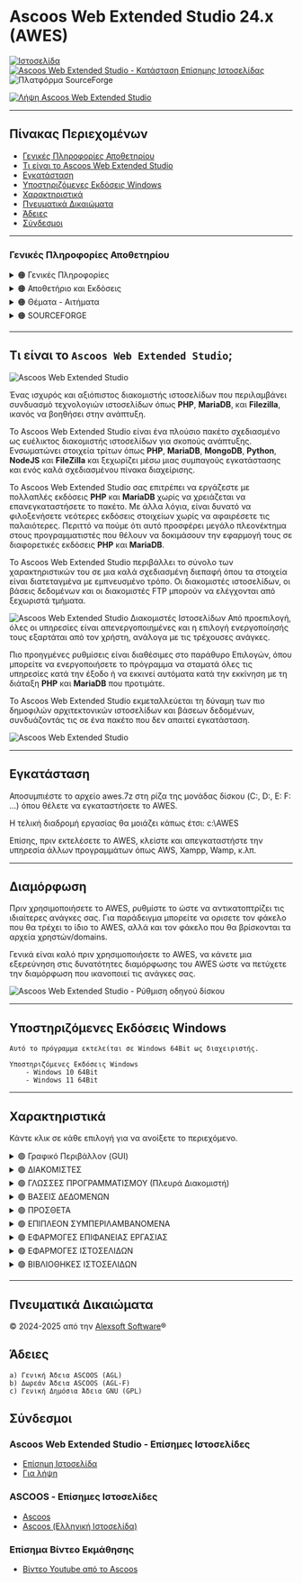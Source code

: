 # Ascoos Web Extended Studio 24.x (AWES)

[![Ιστοσελίδα](https://img.shields.io/website?url=https://www.ascoos.com&style=for-the-badge&label=Επίσημη%20Ιστοσελίδα%20Ascoos)](https://www.ascoos.com) 
[![Ascoos Web Extended Studio - Κατάσταση Επίσημης Ιστοσελίδας](https://img.shields.io/website?url=https://awes.ascoos.com&style=for-the-badge&label=Ascoos%20Web%20Extended%20Studio)](https://awes.ascoos.com) 
![Πλατφόρμα SourceForge](https://img.shields.io/sourceforge/platform/ascoos-web-extended-studio?labelColor=034f84&color=blue&style=for-the-badge)


[![Λήψη Ascoos Web Extended Studio](https://a.fsdn.com/con/app/sf-download-button)](https://sourceforge.net/projects/ascoos-web-extended-studio/files/latest/download)

---

## Πίνακας Περιεχομένων
- [Γενικές Πληροφορίες Αποθετηρίου](#γενικές-πληροφορίες-αποθετηρίου)
- [Τι είναι το Ascoos Web Extended Studio](#τι-είναι-το-ascoos-web-extended-studio)
- [Εγκατάσταση](#εγκατάσταση)
- [Υποστηριζόμενες Εκδόσεις Windows](#υποστηριζόμενες-εκδόσεις-windows)
- [Χαρακτηριστικά](#χαρακτηριστικά)
- [Πνευματικά Δικαιώματα](#πνευματικά-δικαιώματα)
- [Άδειες](#άδειες)
- [Σύνδεσμοι](#σύνδεσμοι)

---

### Γενικές Πληροφορίες Αποθετηρίου

<details>
<summary>
  🟠 Γενικές Πληροφορίες
</summary>
<br>

![Ascoos Web Extended Studio - Forks](https://img.shields.io/github/forks/ascoos/awes)
![Ascoos Web Extended Studio - Stars](https://img.shields.io/github/stars/ascoos/awes)
![Ascoos Web Extended Studio - Watchers](https://img.shields.io/github/watchers/ascoos/awes)
</details>

<details>
<summary>
  🟠 Αποθετήριο και Εκδόσεις
</summary>
<br>

[![Ascoos Web Extended Studio - Έκδοση](https://img.shields.io/github/v/release/ascoos/awes)](https://github.com/ascoos/awes/releases)
![Ascoos Web Extended Studio - Ημερομηνία Έκδοσης](https://img.shields.io/github/release-date/ascoos/awes?color=%230E80C0)
![Ascoos Web Extended Studio - Λήψεις (όλα τα στοιχεία, όλες οι εκδόσεις)](https://img.shields.io/github/downloads/ascoos/awes/total?color=%230E80C0) 
[![Ascoos Web Extended Studio - Ετικέτα τελευταίας έκδοσης](https://img.shields.io/github/tag/ascoos/awes.svg)](https://github.com/ascoos/awes/tags)

![Ascoos Web Extended Studio - Μέγεθος αποθετηρίου](https://img.shields.io/github/repo-size/ascoos/awes)
[![Ascoos Web Extended Studio - Συνολικές γραμμές](https://tokei.rs/b1/github/ascoos/awes?category=lines)](https://github.com/ascoos/awes)
[![Ascoos Web Extended Studio - Γραμμές πηγαίου κώδικα](https://tokei.rs/b1/github/ascoos/awes?category=code)](https://github.com/ascoos/awes) 
[![Ascoos Web Extended Studio - Αρχεία στο αποθετήριο](https://tokei.rs/b1/github/ascoos/awes?category=files)](https://github.com/ascoos/awes)
</details>

<details>
<summary>
  🟠 Θέματα - Αιτήματα
</summary>
<br>

[![Ascoos Web Extended Studio - Ανοιχτά Θέματα](https://img.shields.io/github/issues/ascoos/awes)](https://github.com/ascoos/awes/issues)
[![Ascoos Web Extended Studio - Κλειστά Θέματα](https://img.shields.io/github/issues-closed/ascoos/awes)](https://github.com/ascoos/awes/issues)
[![Ascoos Web Extended Studio - Ανοιχτά Pull Requests](https://img.shields.io/github/issues-pr/ascoos/awes)](https://github.com/ascoos/awes/pulls)
[![Ascoos Web Extended Studio - Κλειστά Pull Requests](https://img.shields.io/github/issues-pr-closed/ascoos/awes)](https://github.com/ascoos/awes/pulls)
![Ascoos Web Extended Studio - Τελευταία Υποβολή](https://img.shields.io/github/last-commit/ascoos/awes)
</details>

<details>
<summary>
  🟠 SOURCEFORGE
</summary>
<br>

### Ascoos Web Extended Studio (Για PHP 5.6.40 - 8.x)
  
[![Λήψη Ascoos Web Extended Studio](https://img.shields.io/sourceforge/dt/ascoos-web-extended-studio.svg)](https://sourceforge.net/projects/ascoos-web-extended-studio/files/latest/download)
[![Λήψη Ascoos Web Extended Studio](https://img.shields.io/sourceforge/dm/ascoos-web-extended-studio.svg)](https://sourceforge.net/projects/ascoos-web-extended-studio/files/latest/download)
[![Λήψη Ascoos Web Extended Studio](https://img.shields.io/sourceforge/dw/ascoos-web-extended-studio.svg)](https://sourceforge.net/projects/ascoos-web-extended-studio/files/latest/download)
[![Λήψη Ascoos Web Extended Studio](https://img.shields.io/sourceforge/dd/ascoos-web-extended-studio.svg)](https://sourceforge.net/projects/ascoos-web-extended-studio/files/latest/download)

<img alt="Ascoos Web Extended Studio Κριτικές" src="https://sourceforge.net/cdn/syndication/badge_img/3805424/oss-users-love-us-white?achievement=oss-users-love-us-white&amp;r=https://sourceforge.net/projects/ascoos-web-extended-studio/" width="128px">

### Ascoos Web Server (Για PHP 5.2.x - 5.4.x) [ΤΕΛΟΣ 2015]
  
[![Λήψη Ascoos Web Server](https://img.shields.io/sourceforge/dt/awserver.svg)](https://sourceforge.net/projects/awserver/files/latest/download)
[![Λήψη Ascoos Web Server](https://img.shields.io/sourceforge/dm/awserver.svg)](https://sourceforge.net/projects/awserver/files/latest/download)
[![Λήψη Ascoos Web Server](https://img.shields.io/sourceforge/dw/awserver.svg)](https://sourceforge.net/projects/awserver/files/latest/download)
[![Λήψη Ascoos Web Server](https://img.shields.io/sourceforge/dd/awserver.svg)](https://sourceforge.net/projects/awserver/files/latest/download)

<img alt="Ascoos Web Extended Studio Κριτικές" src="https://sourceforge.net/cdn/syndication/badge_img/600983/oss-community-choice-white?achievement=oss-community-choice&amp;r=https://sourceforge.net/p/awserver/admin/files/badges" width="128px"> <img alt="Ascoos Web Extended Studio Κριτικές" src="https://sourceforge.net/cdn/syndication/badge_img/600983/oss-sf-favorite-white?achievement=oss-sf-favorite&amp;r=https://sourceforge.net/p/awserver/admin/files/badges" width="128px">
</details>

---

## Τι είναι το `Ascoos Web Extended Studio`;

![Ascoos Web Extended Studio](https://cdn.ascoos.com/awes/images/scr/awes-260206.webp)

Ένας ισχυρός και αξιόπιστος διακομιστής ιστοσελίδων που περιλαμβάνει συνδυασμό τεχνολογιών ιστοσελίδων όπως **PHP**, **MariaDB**, και **Filezilla**, ικανός να βοηθήσει στην ανάπτυξη.

Το Ascoos Web Extended Studio είναι ένα πλούσιο πακέτο σχεδιασμένο ως ευέλικτος διακομιστής ιστοσελίδων για σκοπούς ανάπτυξης. Ενσωματώνει στοιχεία τρίτων όπως **PHP**, **MariaDB**, **MongoDB**, **Python**, **NodeJS** και **FileZilla** και ξεχωρίζει μέσω μιας συμπαγούς εγκατάστασης και ενός καλά σχεδιασμένου πίνακα διαχείρισης.

Το Ascoos Web Extended Studio σας επιτρέπει να εργάζεστε με πολλαπλές εκδόσεις **PHP** και **MariaDB** χωρίς να χρειάζεται να επανεγκαταστήσετε το πακέτο. Με άλλα λόγια, είναι δυνατό να φιλοξενήσετε νεότερες εκδόσεις στοιχείων χωρίς να αφαιρέσετε τις παλαιότερες. Περιττό να πούμε ότι αυτό προσφέρει μεγάλο πλεονέκτημα στους προγραμματιστές που θέλουν να δοκιμάσουν την εφαρμογή τους σε διαφορετικές εκδόσεις **PHP** και **MariaDB**.

Το Ascoos Web Extended Studio περιβάλλει το σύνολο των χαρακτηριστικών του σε μια καλά σχεδιασμένη διεπαφή όπου τα στοιχεία είναι διατεταγμένα με εμπνευσμένο τρόπο. Οι διακομιστές ιστοσελίδων, οι βάσεις δεδομένων και οι διακομιστές FTP μπορούν να ελέγχονται από ξεχωριστά τμήματα.

![Ascoos Web Extended Studio Διακομιστές Ιστοσελίδων](https://cdn.ascoos.com/awes/images/scr/awes-run-apache-php85-002.webp)
Από προεπιλογή, όλες οι υπηρεσίες είναι απενεργοποιημένες και η επιλογή ενεργοποίησής τους εξαρτάται από τον χρήστη, ανάλογα με τις τρέχουσες ανάγκες.

Πιο προηγμένες ρυθμίσεις είναι διαθέσιμες στο παράθυρο Επιλογών, όπου μπορείτε να ενεργοποιήσετε το πρόγραμμα να σταματά όλες τις υπηρεσίες κατά την έξοδο ή να εκκινεί αυτόματα κατά την εκκίνηση με τη διάταξη **PHP** και **MariaDB** που προτιμάτε.

Το Ascoos Web Extended Studio εκμεταλλεύεται τη δύναμη των πιο δημοφιλών αρχιτεκτονικών ιστοσελίδων και βάσεων δεδομένων, συνδυάζοντάς τις σε ένα πακέτο που δεν απαιτεί εγκατάσταση.

![Ascoos Web Extended Studio](https://cdn.ascoos.com/awes/images/scr/awes-mariadb12-002.webp)

---

## Εγκατάσταση

Αποσυμπιέστε το αρχείο awes.7z στη ρίζα της μονάδας δίσκου (C:, D:, E: F: ...) όπου θέλετε να εγκαταστήσετε το AWES.

Η τελική διαδρομή εργασίας θα μοιάζει κάπως έτσι: c:\AWES

Επίσης, πριν εκτελέσετε το AWES, κλείστε και απεγκαταστήστε την υπηρεσία άλλων προγραμμάτων όπως AWS, Xampp, Wamp, κ.λπ.

---

## Διαμόρφωση

Πριν χρησιμοποιήσετε το AWES, ρυθμίστε το ώστε να αντικατοπτρίζει τις ιδιαίτερες ανάγκες σας.
Για παράδειγμα μπορείτε να ορισετε τον φάκελο που θα τρέχει το ίδιο το AWES, αλλά και τον φάκελο που θα βρίσκονται τα αρχεία χρηστών/domains.

Γενικά είναι καλό πριν χρησιμοποιήσετε το AWES, να κάνετε μια εξερεύνηση στις δυνατότητες διαμόρφωσης του AWES ώστε να πετύχετε την διαμόρφωση που ικανοποιεί τις ανάγκες σας.

![Ascoos Web Extended Studio - Ρύθμιση οδηγού δίσκου](https://cdn.ascoos.com/awes/images/scr/awes-settings-drives.webp)

---

## Υποστηριζόμενες Εκδόσεις Windows 
```
Αυτό το πρόγραμμα εκτελείται σε Windows 64Bit ως διαχειριστής.

Υποστηριζόμενες Εκδόσεις Windows 
    - Windows 10 64Bit
    - Windows 11 64Bit
```

---

## Χαρακτηριστικά

Κάντε κλικ σε κάθε επιλογή για να ανοίξετε το περιεχόμενο.

<details>
<summary>
  🟢 Γραφικό Περιβάλλον (GUI)
</summary>
<br>

|Όνομα | ✅ 24.2.6 | 24.3 | 24.4 | 24.5 | 24.6 | 25.x | 26.x | 26.x Pro |
|---|---|---|---|---|---|---|---|---|
| **AWES Desktop Control**<br>(`Φορητό`) | ✅ | ✅ | ✅ | ✅ | ✅ | ✅ | ✅ | ✅ |
| **Ascoos Web Host Panel (WHP)** <br> (`Εμπορική Έκδοση βασισμένη στο Ascoos OS`) |  |  |  |  |  |  |  | ✅ |
| **Πολυγλωσσικό**<br>(`40 Γλώσσες`) | ✅ | ✅ | ✅ | ✅ | ✅ | ✅ | ✅ | ✅ |
| **Θέματα**<br>(`Πολλαπλά θέματα`) | ✅ | ✅ | ✅ | ✅ | ✅ | ✅ | ✅ | ✅ |
| **Windows DNS Hosts**<br>(`Εγγενής Επεξεργαστής AWES`) | ✅ | ✅ | ✅ | ✅ | ✅ | ✅ | ✅ | ✅ |
| **Mikrotik DNS Hosts** <br> (`Επικοινωνία με RouterOS`) |  |  |  |  |  |  |  | ✅ |
| **Γρήγορη Εργαλειοθήκη**<br>(`2000+ συντομεύσεις στην έκδοση Pro`) | ✅ | ✅ | ✅ | ✅ | ✅ | ✅ | ✅ | ✅ |
</details>

<details>
<summary>
  🟢 ΔΙΑΚΟΜΙΣΤΕΣ
</summary>
 <br>

|Όνομα | ✅ 24.2.6 | 24.3 | 24.4 | 24.5 | 24.6 | 25.x | 26.x | 26.x Pro |
|---|---|---|---|---|---|---|---|---|
| **Apache**<br>(`Διακομιστής Ιστοσελίδων`) | ✅ | ✅ | ✅ | ✅ | ✅ | ✅ | ✅ | ✅ |
| **NGNIX**<br>(`Διακομιστής Ιστοσελίδων`) |  |  |  |  |  |  |  | ✅ |
| **Filezilla**<br>(`Διακομιστής FTP`) | ✅ | ✅ | ✅ | ✅ | ✅ | ✅ | ✅ | ✅ |
| **Subversion SVN** <br> (`Αποθετήρια Κώδικα`) | ✅ | ✅ | ✅ | ✅ | ✅ | ✅ | ✅ | ✅ |
| **GIT**<br>(`Αποθετήρια Κώδικα`) |  |  |  |  |  |  |  | ✅ |
| **Memcached**<br>(`Επιταχυντής`) | ✅ | ✅ | ✅ | ✅ | ✅ | ✅ | ✅ | ✅ |
</details>

<details>
<summary>
  🟢 ΓΛΩΣΣΕΣ ΠΡΟΓΡΑΜΜΑΤΙΣΜΟΥ (Πλευρά Διακομιστή)
</summary>
 <br>

|Όνομα | ✅ 24.2.6 | 24.3 | 24.4 | 24.5 | 24.6 | 25.x | 26.x | 26.x Pro |
|---|---|---|---|---|---|---|---|---|
| **PHP** <br> (`Πολλαπλές Εκδόσεις PHP`) | ✅ | ✅ | ✅ | ✅ | ✅ | ✅ | ✅ | ✅ |
| **Python** <br> (`Εκτέλεση ως Apache CGI`) | ✅ | ✅ | ✅ | ✅ | ✅ | ✅ | ✅ | ✅ |
| **NodeJS** <br> (`Εκτέλεση ως Apache CGI`) | ✅ | ✅ | ✅ | ✅ | ✅ | ✅ | ✅ | ✅ |
</details>

<details>
<summary>
  🟢 ΒΑΣΕΙΣ ΔΕΔΟΜΕΝΩΝ
</summary>
 <br> 

|Όνομα | ✅ 24.2.6 | 24.3 | 24.4 | 24.5 | 24.6 | 25.x | 26.x | 26.x Pro |
|---|---|---|---|---|---|---|---|---|
| **JSQLDB** <br> (`PHP-native Json SQL Βάση Δεδομένων`) |  |  |  |  |  |  |  | ✅ |
| **MariaDB** <br> (`Πολλαπλές Εκδόσεις Βάσεων Δεδομένων`) | ✅ | ✅ | ✅ | ✅ | ✅ | ✅ | ✅ | ✅ |
| **MongoDB** | ✅ | ✅ |✅ | ✅ | ✅ | ✅ | ✅ | ✅ |
| **PostgreSQL** |  |  |  |  |  |  |  | ✅ |
</details>

<details>
<summary>
  🟢 ΠΡΟΣΘΕΤΑ
</summary>
 <br> 

|Όνομα | ✅ 24.2.6 | 24.3 | 24.4 | 24.5 | 24.6 | 25.x | 26.x | 26.x Pro |
|---|---|---|---|---|---|---|---|---|
| **Ascoos File Manager**<br>(`Διαχειριστής Αρχείων Ιστοσελίδων βασισμένος στο Ascoos OS`) |  |  |  |  |  |  |  | ✅ |
| **phpMyAdmin**<br>(`Διεπαφή Ιστοσελίδων για MariaDB`) | ✅ | ✅ | ✅ | ✅ | ✅ | ✅ | ✅ | ✅ |
| **phpPgAdmin**<br>(`Διεπαφή Ιστοσελίδων για PostgreSQL`) |  |  |  |  |  |  |  | ✅ |
| **Tiny File Manager**<br>(`Διαχειριστής Αρχείων Ιστοσελίδων`) | ✅ | ✅ | ✅ | ✅ | ✅ | ✅ | ✅ | ❌ |
| **WebSVN**<br>(`Πελάτης Αποθετηρίου SVN Ιστοσελίδων`) | ✅ | ✅ | ✅ | ✅ | ✅ | ✅ | ✅ | ✅ |
| **phpMemcachedAdmin**<br>(`Διαχειριστής MemCached`) | ✅ | ✅ | ✅ | ✅ | ✅ | ✅ | ✅ | ✅ |
| **Memcache**<br>(`Πληροφορίες MemCached`) | ✅ | ✅ | ✅ | ✅ | ✅ | ✅ | ✅ | ✅ |
</details>

<details>
<summary>
  🟢 ΕΠΙΠΛΕΟΝ ΣΥΜΠΕΡΙΛΑΜΒΑΝΟΜΕΝΑ
</summary>
 <br>

|Όνομα | ✅ 24.2.6 | 24.3 | 24.4 | 24.5 | 24.6 | 25.x | 26.x | 26.x Pro |
|---|---|---|---|---|---|---|---|---|
| **Ascoos LibIn** <br> (`Εγκαταστάτης Βιβλιοθηκών PHP για Ascoos OS`) |  |  |  |  |  |  |  | ✅ |
| **OpenSSL** <br> (`Υποστήριξη SSL`) | ✅ | ✅ | ✅ | ✅ | ✅ | ✅ | ✅ | ✅ |
| **IonCube** <br> (`Φορτωτές κωδικοποίησης για PHP`) | ✅ | ✅ | ✅ | ✅ | ✅ | ✅ | ✅ | ✅ |
| **Browscap** <br> (`Πληροφορίες Φυλλομετρητή`) | ✅ | ✅ | ✅ | ✅ | ✅ | ✅ | ✅ | ✅ |
</details>

<details>
<summary>
  🟢 ΕΦΑΡΜΟΓΕΣ ΕΠΙΦΑΝΕΙΑΣ ΕΡΓΑΣΙΑΣ
</summary>
 <br>

|Όνομα | ✅ 24.2.6 | 24.3 | 24.4 | 24.5 | 24.6 | 25.x | 26.x | 26.x Pro |
|---|---|---|---|---|---|---|---|---|
| **Firefox** <br> (`Φορητή Έκδοση για Προγραμματιστές`) | ✅ | ✅ | ✅ | ✅ | ✅ | ✅ | ✅ | ✅ |
| **Chromium** <br> (`Φορητή ungoogled Έκδοση`) | ✅ | ✅ | ✅ | ✅ | ✅ | ✅ | ✅ | ✅ |
| **Visual Studio Code** <br> (`Φορητός Επεξεργαστής Κώδικα`) | ✅ | ✅ | ✅ | ✅ | ✅ | ✅ | ✅ | ✅ |
| **Notepad++** <br> (`Φορητός Επεξεργαστής Κώδικα`) | ✅ | ✅ | ✅ | ✅ | ✅ | ✅ | ✅ | ✅ |
| **Filezilla** <br> (`Φορητός Πελάτης FTP`) | ✅ | ✅ | ✅ | ✅ | ✅ | ✅ | ✅ | ✅ |
| **Sniptool** <br> (`Φορητά Στιγμιότυπα`) | ✅ | ✅ | ✅ | ✅ | ✅ | ✅ | ✅ | ✅ |
| **FastStone Image Viewer**  <br> (`Φορητό`) | ✅ | ✅ | ✅ | ✅ | ✅ | ✅ | ✅ | ✅ |
</details>

<details>
<summary>
  🟢 ΕΦΑΡΜΟΓΕΣ ΙΣΤΟΣΕΛΙΔΩΝ
</summary>
 <br>

|Προ-εγκατεστημένες Εφαρμογές Ιστοσελίδων | ✅ 24.2.6 | 24.3 | 24.4 | 24.5 | 24.6 | 25.x | 26.x | 26.x Pro |
|---|---|---|---|---|---|---|---|---|
| **Ascoos CMS Oxyzen** <br> (`Εμπορική Έκδοση βασισμένη στο Ascoos OS`) |  |  |  |  |  |  |  | ✅ |
| **Ascoos Documentor** <br> (`Εμπορική Έκδοση βασισμένη στο Ascoos OS`) |  |  |  |  |  |  |  | ✅ |
| **Ascoos Bug Manager** <br> (`Εμπορική Έκδοση βασισμένη στο Ascoos OS`) |  |  |  |  |  |  |  | ✅ |
| **Ascoos Torrent Client** <br> (`Εμπορική Έκδοση βασισμένη στο Ascoos OS`) |  |  |  |  |  |  |  | ✅ |
| **Ascoos TV Streaming** <br> (`Εμπορική Έκδοση βασισμένη στο Ascoos OS`) |  |  |  |  |  |  |  | ✅ |
| **Joomla!** <br> (`PHP - CMS. 4.x και 5.x`) | ✅ | ❌ | ❌ | ❌ | ❌ | ❌ | ❌ | ❌ |
| **Wordpress!** <br> (`PHP - CMS. 5.x και 6.x`) | ✅ | ❌ | ❌ | ❌ | ❌ | ❌ | ❌ | ❌ |

</details>

<details>
<summary>
  🟢 ΒΙΒΛΙΟΘΗΚΕΣ ΙΣΤΟΣΕΛΙΔΩΝ
</summary>
 <br>

|Προ-εγκατεστημένες Βιβλιοθήκες Ιστοσελίδων | ✅ 24.2.6 | 24.3 | 24.4 | 24.5 | 24.6 | 25.x | 26.x | 26.x Pro |
|---|---|---|---|---|---|---|---|---|
| **Ascoos OS** <br> (`Πυρήνας PHP Web 5`) |  |  |  |  |  |  |  | ✅ |
| **Ascoos Framework Pro** <br> (`Πλαίσιο PHP βασισμένο στο Ascoos OS`) |  |  |  |  |  |  |  | ✅ |
| **Ascoos Framework 25** (Δωρεάν Έκδοση)<br> (`Πλαίσιο PHP`) | ✅ | ❌ | ❌ | ❌ | ❌ | ❌ | ❌ | ❌ |
| **phpBCL8** <br> (`Βιβλιοθήκη Συμβατότητας PHP8 προς τα Πίσω`) | ✅ | ❌ | ❌ | ❌ | ❌ | ❌ | ❌ | ❌ |
| **Ascoos BootLib** <br> (`Πλαίσιο διεπαφής Χρηστών`) |  |  |  | ✅ | ✅ | ✅ | ✅ | ✅ |
| **jAscoos** <br> (`Πλαίσιο Javascript`) |  |  |  | ✅ | ✅ | ✅ | ✅ | ✅ |
</details>

---

## Πνευματικά Δικαιώματα

&#169; 2024-2025 από την [Alexsoft Software](https://www.alexsoft.gr)&#174;

## Άδειες
    a) Γενική Άδεια ASCOOS (AGL)
    b) Δωρεάν Άδεια ASCOOS (AGL-F)
    c) Γενική Δημόσια Άδεια GNU (GPL)

## Σύνδεσμοι

### Ascoos Web Extended Studio - Επίσημες Ιστοσελίδες
  - [Επίσημη Ιστοσελίδα](https://awes.ascoos.com)  
  - [Για λήψη](https://sourceforge.net/projects/ascoos-web-extended-studio)

### ASCOOS - Επίσημες Ιστοσελίδες
  - [Ascoos](http://www.ascoos.com)
  - [Ascoos (Ελληνική Ιστοσελίδα)](http://www.ascoos.gr)

### Επίσημα Βίντεο Εκμάθησης
  - [Βίντεο Youtube από το Ascoos](https://www.youtube.com/user/AscoosCms)
